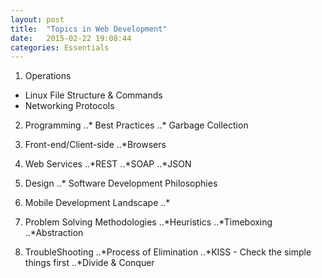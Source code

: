 ```yaml
---
layout: post
title:  "Topics in Web Development"
date:   2015-02-22 19:08:44
categories: Essentials
---
```


1. Operations
* Linux File Structure & Commands
* Networking Protocols

2. Programming
..* Best Practices
..* Garbage Collection

3. Front-end/Client-side
..*Browsers

4. Web Services
..*REST
..*SOAP
..*JSON

5. Design
..* Software Development Philosophies

6. Mobile Development Landscape
..*

7. Problem Solving Methodologies
..*Heuristics
..*Timeboxing
..*Abstraction

8. TroubleShooting
..*Process of Elimination
..*KISS - Check the simple things first
..*Divide & Conquer
